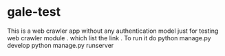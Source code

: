 # gale-test
  
This is a web crawler app without any authentication model just for testing web crawler module . which list the link .
To run it do python manage.py develop
python manage.py runserver

